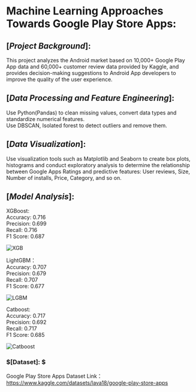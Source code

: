 # Machine Learning Approaches Towards Google Play Store Apps:

## $[Project$ $Background]:$

This project analyzes the Android market based on 10,000+ Google Play App data and 60,000+ customer review data provided by Kaggle, and provides decision-making suggestions to Android App developers to improve the quality of the user experience.

## $[Data$  $Processing$  $and$  $Feature$  $Engineering]:$   

Use Python(Pandas) to clean missing values, convert data types and standardize numerical features.  
Use DBSCAN, Isolated forest to detect outliers and remove them.

## $[Data$ $Visualization]:$ 
Use visualization tools such as Matplotlib and Seaborn to create box plots, histograms and conduct exploratory analysis to determine the relationship between Google Apps Ratings and predictive features: User reviews, Size, Number of installs, Price, Category, and so on.

## $[Model$ $Analysis]:$  

XGBoost:   
Accuracy: 0.716  
Precision: 0.699  
Recall: 0.716  
F1 Score: 0.687   

![XGB](https://github.com/user-attachments/assets/1568d2f6-5b57-4137-88c7-b8b9c956534e)

LightGBM：   
Accuracy: 0.707  
Precision: 0.679  
Recall: 0.707  
F1 Score: 0.677  

![LGBM](https://github.com/user-attachments/assets/f4460cd3-fcfe-464e-b598-25efee22ad5d)

Catboost:   
Accuracy: 0.717  
Precision: 0.692  
Recall: 0.717  
F1 Score: 0.685  

![Catboost](https://github.com/user-attachments/assets/f320f8b1-6ccd-40e9-88e7-082ced53155e)

### $[Dataset]: $ 
Google Play Store Apps Dataset
Link：https://www.kaggle.com/datasets/lava18/google-play-store-apps
